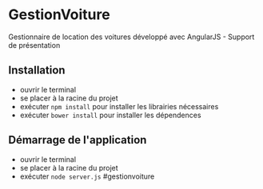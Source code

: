 GestionVoiture
============

Gestionnaire de location des voitures développé avec AngularJS - Support de présentation

## Installation
* ouvrir le terminal
* se placer à la racine du projet
* exécuter <code>npm install</code> pour installer les librairies nécessaires
* exécuter <code>bower install</code> pour installer les dépendences

## Démarrage de l'application
* ouvrir le terminal
* se placer à la racine du projet
* exécuter <code>node server.js</code>
#gestionvoiture

